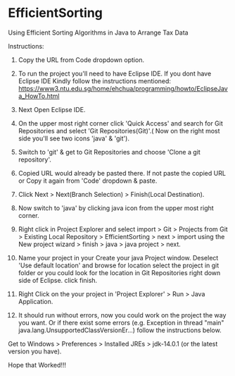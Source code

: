 # EfficientSorting
Using Efficient Sorting Algorithms in Java to Arrange Tax Data

Instructions:
1. Copy the URL from Code dropdown option.

2. To run the project you'll need to have  Eclipse IDE.
If you dont have Eclipse IDE Kindly follow the instructions mentioned: https://www3.ntu.edu.sg/home/ehchua/programming/howto/EclipseJava_HowTo.html

3. Next Open Eclipse IDE.

4. On the upper most right corner click 'Quick Access' and search for Git Repositories and select 'Git Repositories(Git)'.( Now on the right most side you'll see two icons 'java' & 'git').

5. Switch to 'git' & get to Git Repositories and choose 'Clone a git repository'.

6. Copied URL would already be pasted there. If not paste the copied URL or Copy it again from 'Code' dropdown & paste.

7. Click Next > Next(Branch Selection) > Finish(Local Destination).

8. Now switch to 'java' by clicking java icon from the upper most right corner.

9. Right click in Project Explorer and select import > Git > Projects from Git > Existing Local Repository > EfficientSorting<master> > next > import using the New project wizard > finish > java > java project > next.

10. Name your project in your Create your java Project window. Deselect 'Use default location' and browse for location select the project in git folder or you could look for the location in Git Repositories right down side of Eclipse. click finish.

11. Right Click on the your project in 'Project Explorer' > Run > Java Application.

12. It should run without errors, now you could work on the project the way you want.
Or if there exist some errors (e.g. Exception in thread "main" java.lang.UnsupportedClassVersionEr...) follow the instructions below.

Get to Windows > Preferences > Installed JREs > jdk-14.0.1 (or the latest version you have).

Hope that Worked!!!
